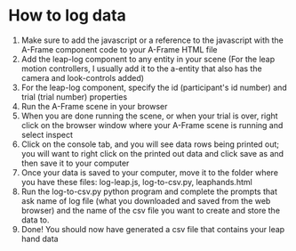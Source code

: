 # How to log data
1. Make sure to add the javascript or a reference to the javascript with the A-Frame component code to your A-Frame HTML file
2. Add the leap-log component to any entity in your scene (For the leap motion controllers, I usually add it to the a-entity that also has the camera and look-controls added)
3. For the leap-log component, specify the id (participant's id number) and trial (trial number) properties
4. Run the A-Frame scene in your browser
5. When you are done running the scene, or when your trial is over, right click on the browser window where your A-Frame scene is running and select inspect
6. Click on the console tab, and you will see data rows being printed out; you will want to right click on the printed out data and click save as and then save it to your computer
7. Once your data is saved to your computer, move it to the folder where you have these files: log-leap.js, log-to-csv.py, leaphands.html
8. Run the log-to-csv.py python program and complete the prompts that ask name of log file (what you downloaded and saved from the web browser) and the name of the csv file you want to create and store the data to.
9. Done! You should now have generated a csv file that contains your leap hand data
